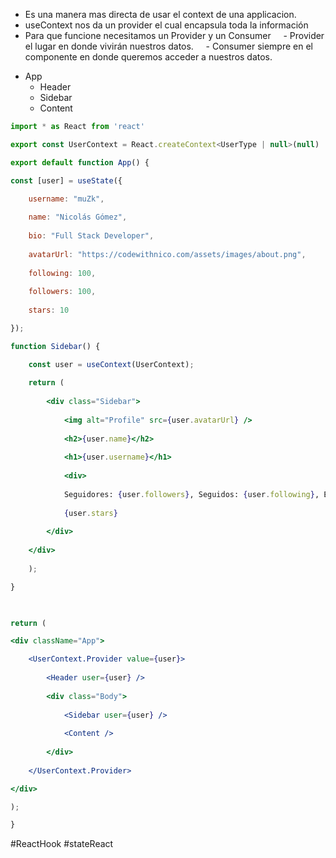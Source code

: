 - Es una manera mas directa de usar el context de una applicacion.
- useContext nos da un provider el cual encapsula toda la información
- Para que funcione necesitamos un Provider y un Consumer
    - Provider el lugar en donde vivirán nuestros datos.
    - Consumer siempre en el componente en donde queremos acceder a nuestros datos.


* App
	* Header
	* Sidebar
	* Content

```jsx
import * as React from 'react'

export const UserContext = React.createContext<UserType | null>(null)

export default function App() {

const [user] = useState({

	username: "muZk",
	
	name: "Nicolás Gómez",
	
	bio: "Full Stack Developer",
	
	avatarUrl: "https://codewithnico.com/assets/images/about.png",
	
	following: 100,
	
	followers: 100,
	
	stars: 10

});

function Sidebar() {

	const user = useContext(UserContext);
	
	return (
	
		<div class="Sidebar">
		
			<img alt="Profile" src={user.avatarUrl} />
			
			<h2>{user.name}</h2>
			
			<h1>{user.username}</h1>
			
			<div>
			
			Seguidores: {user.followers}, Seguidos: {user.following}, Estrellas:{" "}
			
			{user.stars}
		
		</div>
	
	</div>
	
	);

}

  

return (

<div className="App">

	<UserContext.Provider value={user}>
	
		<Header user={user} />
		
		<div class="Body">
		
			<Sidebar user={user} />
		
			<Content />
		
		</div>
	
	</UserContext.Provider>

</div>

);

}

```

#ReactHook 
#stateReact